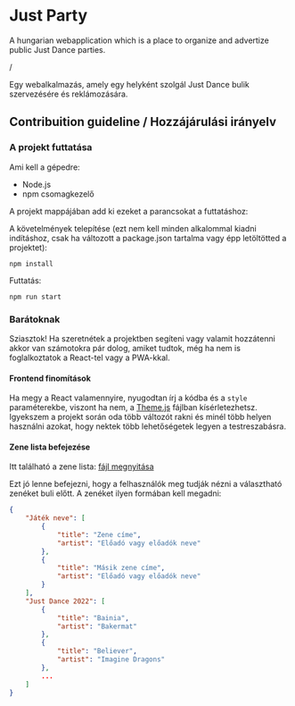 # Just Party

A hungarian webapplication which is a place to organize and advertize public Just Dance parties.

/

Egy webalkalmazás, amely egy helyként szolgál Just Dance bulik szervezésére és reklámozására.

## Contribuition guideline / Hozzájárulási irányelv

### A projekt futtatása

Ami kell a gépedre:

- Node.js
- npm csomagkezelő

A projekt mappájában add ki ezeket a parancsokat a futtatáshoz:

A követelmények telepítése (ezt nem kell minden alkalommal kiadni indításhoz, csak ha változott a package.json tartalma vagy épp letöltötted a projektet):

```
npm install
```

Futtatás:

```
npm run start
```

### Barátoknak

Sziasztok! Ha szeretnétek a projektben segíteni vagy valamit hozzátenni akkor van számotokra pár dolog,
amiket tudtok, még ha nem is foglalkoztatok a React-tel vagy a PWA-kkal.

#### Frontend finomítások

Ha megy a React valamennyire, nyugodtan írj a kódba és a `style` paraméterekbe,
viszont ha nem, a [Theme.js](./src/theme/Theme.ts) fájlban kísérletezhetsz.
Igyekszem a projekt során oda több változót rakni és minél több helyen használni azokat,
hogy nektek több lehetőségetek legyen a testreszabásra.

#### Zene lista befejezése

Itt található a zene lista: [fájl megnyitása](./src/static/songs.json)

Ezt jó lenne befejezni, hogy a felhasználók meg tudják nézni a választható zenéket buli előtt. A zenéket ilyen formában kell megadni:

```json
{
    "Játék neve": [
        {
            "title": "Zene címe",
            "artist": "Előadó vagy előadók neve"
        },
        {
            "title": "Másik zene címe",
            "artist": "Előadó vagy előadók neve"
        }
    ],
    "Just Dance 2022": [
        {
            "title": "Bainia",
            "artist": "Bakermat"
        },
        {
            "title": "Believer",
            "artist": "Imagine Dragons"
        },
        ...
    ]
}
```
